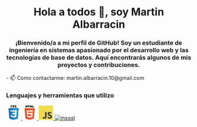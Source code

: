 <h1 align="center">Hola a todos 👋, soy Martin Albarracin</h1>
<h3 align="center">¡Bienvenido/a a mi perfil de GitHub! Soy un estudiante de ingeniería en sistemas apasionado por el desarrollo web y las tecnologías de base de datos. Aquí encontrarás algunos de mis proyectos y contribuciones.</h3>
- 📫 Como contactarme: martin.albarracin.10@gmail.com


<h3 align="left">Lenguajes y herramientas que utilizo</h3>
<p align="left"> <a href="https://www.w3schools.com/css/" target="_blank" rel="noreferrer"> <img src="https://raw.githubusercontent.com/devicons/devicon/master/icons/css3/css3-original-wordmark.svg" alt="css3" width="40" height="40"/> </a> <a href="https://www.w3.org/html/" target="_blank" rel="noreferrer"> <img src="https://raw.githubusercontent.com/devicons/devicon/master/icons/html5/html5-original-wordmark.svg" alt="html5" width="40" height="40"/> </a> <a href="https://developer.mozilla.org/en-US/docs/Web/JavaScript" target="_blank" rel="noreferrer"> <img src="https://raw.githubusercontent.com/devicons/devicon/master/icons/javascript/javascript-original.svg" alt="javascript" width="40" height="40"/> </a> <a href="https://www.microsoft.com/en-us/sql-server" target="_blank" rel="noreferrer"> <img src="https://www.svgrepo.com/show/303229/microsoft-sql-server-logo.svg" alt="mssql" width="40" height="40"/> </a> </p>
